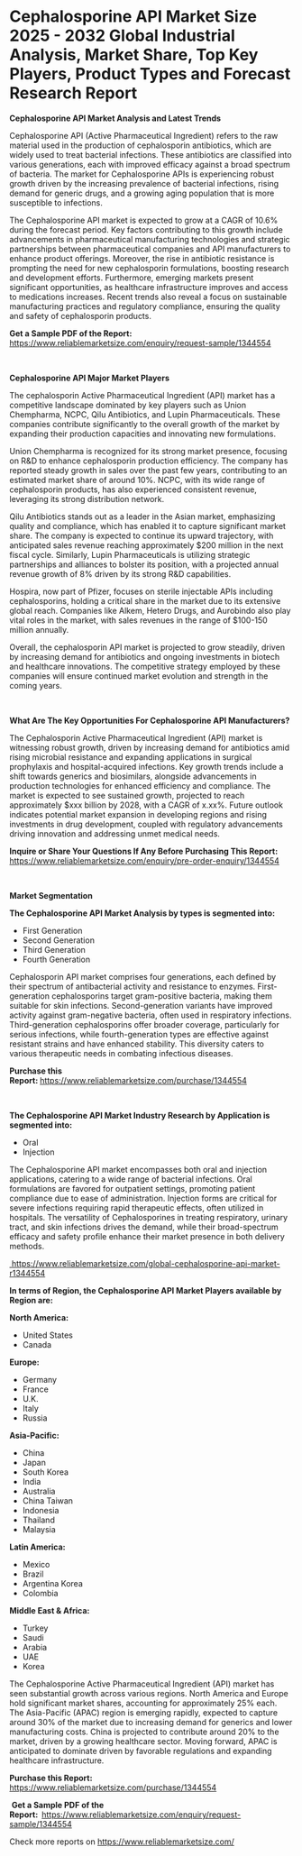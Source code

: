 <p><h1>Cephalosporine API Market Size 2025 - 2032 Global Industrial Analysis, Market Share, Top Key Players, Product Types and Forecast Research Report</h1></p><p><strong>Cephalosporine API Market Analysis and Latest Trends</strong></p>
<p><p>Cephalosporine API (Active Pharmaceutical Ingredient) refers to the raw material used in the production of cephalosporin antibiotics, which are widely used to treat bacterial infections. These antibiotics are classified into various generations, each with improved efficacy against a broad spectrum of bacteria. The market for Cephalosporine APIs is experiencing robust growth driven by the increasing prevalence of bacterial infections, rising demand for generic drugs, and a growing aging population that is more susceptible to infections.</p><p>The Cephalosporine API market is expected to grow at a CAGR of 10.6% during the forecast period. Key factors contributing to this growth include advancements in pharmaceutical manufacturing technologies and strategic partnerships between pharmaceutical companies and API manufacturers to enhance product offerings. Moreover, the rise in antibiotic resistance is prompting the need for new cephalosporin formulations, boosting research and development efforts. Furthermore, emerging markets present significant opportunities, as healthcare infrastructure improves and access to medications increases. Recent trends also reveal a focus on sustainable manufacturing practices and regulatory compliance, ensuring the quality and safety of cephalosporin products.</p></p>
<p><strong>Get a Sample PDF of the Report:&nbsp;</strong> <a href="https://www.reliablemarketsize.com/enquiry/request-sample/1344554?utm_campaign=3226&utm_medium=2&utm_source=Github&utm_content=ia&utm_term=24032025&utm_id=cephalosporine-api">https://www.reliablemarketsize.com/enquiry/request-sample/1344554</a></p>
<p>&nbsp;</p>
<p><strong>Cephalosporine API Major Market Players</strong></p>
<p><p>The cephalosporin Active Pharmaceutical Ingredient (API) market has a competitive landscape dominated by key players such as Union Chempharma, NCPC, Qilu Antibiotics, and Lupin Pharmaceuticals. These companies contribute significantly to the overall growth of the market by expanding their production capacities and innovating new formulations.</p><p>Union Chempharma is recognized for its strong market presence, focusing on R&D to enhance cephalosporin production efficiency. The company has reported steady growth in sales over the past few years, contributing to an estimated market share of around 10%. NCPC, with its wide range of cephalosporin products, has also experienced consistent revenue, leveraging its strong distribution network.</p><p>Qilu Antibiotics stands out as a leader in the Asian market, emphasizing quality and compliance, which has enabled it to capture significant market share. The company is expected to continue its upward trajectory, with anticipated sales revenue reaching approximately $200 million in the next fiscal cycle. Similarly, Lupin Pharmaceuticals is utilizing strategic partnerships and alliances to bolster its position, with a projected annual revenue growth of 8% driven by its strong R&D capabilities.</p><p>Hospira, now part of Pfizer, focuses on sterile injectable APIs including cephalosporins, holding a critical share in the market due to its extensive global reach. Companies like Alkem, Hetero Drugs, and Aurobindo also play vital roles in the market, with sales revenues in the range of $100-150 million annually. </p><p>Overall, the cephalosporin API market is projected to grow steadily, driven by increasing demand for antibiotics and ongoing investments in biotech and healthcare innovations. The competitive strategy employed by these companies will ensure continued market evolution and strength in the coming years.</p></p>
<p>&nbsp;</p>
<p><strong>What Are The Key Opportunities For Cephalosporine API Manufacturers?</strong></p>
<p><p>The Cephalosporin Active Pharmaceutical Ingredient (API) market is witnessing robust growth, driven by increasing demand for antibiotics amid rising microbial resistance and expanding applications in surgical prophylaxis and hospital-acquired infections. Key growth trends include a shift towards generics and biosimilars, alongside advancements in production technologies for enhanced efficiency and compliance. The market is expected to see sustained growth, projected to reach approximately $xxx billion by 2028, with a CAGR of x.xx%. Future outlook indicates potential market expansion in developing regions and rising investments in drug development, coupled with regulatory advancements driving innovation and addressing unmet medical needs.</p></p>
<p><strong>Inquire or Share Your Questions If Any Before Purchasing This Report:</strong> <a href="https://www.reliablemarketsize.com/enquiry/pre-order-enquiry/1344554?utm_campaign=3226&utm_medium=2&utm_source=Github&utm_content=ia&utm_term=24032025&utm_id=cephalosporine-api">https://www.reliablemarketsize.com/enquiry/pre-order-enquiry/1344554</a></p>
<p>&nbsp;</p>
<p><strong>Market Segmentation</strong></p>
<p><strong>The Cephalosporine API Market Analysis by types is segmented into:</strong></p>
<p><ul><li>First Generation</li><li>Second Generation</li><li>Third Generation</li><li>Fourth Generation</li></ul></p>
<p><p>Cephalosporin API market comprises four generations, each defined by their spectrum of antibacterial activity and resistance to enzymes. First-generation cephalosporins target gram-positive bacteria, making them suitable for skin infections. Second-generation variants have improved activity against gram-negative bacteria, often used in respiratory infections. Third-generation cephalosporins offer broader coverage, particularly for serious infections, while fourth-generation types are effective against resistant strains and have enhanced stability. This diversity caters to various therapeutic needs in combating infectious diseases.</p></p>
<p><strong>Purchase this Report:&nbsp;</strong><a href="https://www.reliablemarketsize.com/purchase/1344554?utm_campaign=3226&utm_medium=2&utm_source=Github&utm_content=ia&utm_term=24032025&utm_id=cephalosporine-api">https://www.reliablemarketsize.com/purchase/1344554</a></p>
<p>&nbsp;</p>
<p><strong>The Cephalosporine API Market Industry Research by Application is segmented into:</strong></p>
<p><ul><li>Oral</li><li>Injection</li></ul></p>
<p><p>The Cephalosporine API market encompasses both oral and injection applications, catering to a wide range of bacterial infections. Oral formulations are favored for outpatient settings, promoting patient compliance due to ease of administration. Injection forms are critical for severe infections requiring rapid therapeutic effects, often utilized in hospitals. The versatility of Cephalosporines in treating respiratory, urinary tract, and skin infections drives the demand, while their broad-spectrum efficacy and safety profile enhance their market presence in both delivery methods.</p></p>
<p><a href="https://www.reliablemarketsize.com/global-cephalosporine-api-market-r1344554?utm_campaign=3226&utm_medium=2&utm_source=Github&utm_content=ia&utm_term=24032025&utm_id=cephalosporine-api">&nbsp;https://www.reliablemarketsize.com/global-cephalosporine-api-market-r1344554</a></p>
<p><strong>In terms of Region, the Cephalosporine API Market Players available by Region are:</strong></p>
<p>
    <p> <strong> North America: </strong>
        <ul>
            <li>United States</li>
            <li>Canada</li>
        </ul>
        </p> 
    <p> <strong> Europe: </strong>
        <ul>
            <li>Germany</li>
            <li>France</li>
            <li>U.K.</li>
            <li>Italy</li>
            <li>Russia</li>
        </ul>
        </p> 
    <p> <strong> Asia-Pacific: </strong>
        <ul>
            <li>China</li>
            <li>Japan</li>
            <li>South Korea</li>
            <li>India</li>
            <li>Australia</li>
            <li>China Taiwan</li>
            <li>Indonesia</li>
            <li>Thailand</li>
            <li>Malaysia</li>
        </ul>
        </p> 
    <p> <strong> Latin America: </strong>
        <ul>
            <li>Mexico</li>
            <li>Brazil</li>
            <li>Argentina Korea</li>
            <li>Colombia</li>
        </ul>
        </p> 
    <p> <strong> Middle East & Africa: </strong>
        <ul>
            <li>Turkey</li>
            <li>Saudi</li>
            <li>Arabia</li>
            <li>UAE</li>
            <li>Korea</li>
        </ul>
    </p>
    </p>
<p><p>The Cephalosporine Active Pharmaceutical Ingredient (API) market has seen substantial growth across various regions. North America and Europe hold significant market shares, accounting for approximately 25% each. The Asia-Pacific (APAC) region is emerging rapidly, expected to capture around 30% of the market due to increasing demand for generics and lower manufacturing costs. China is projected to contribute around 20% to the market, driven by a growing healthcare sector. Moving forward, APAC is anticipated to dominate driven by favorable regulations and expanding healthcare infrastructure.</p></p>
<p><strong>Purchase this Report: </strong><a href="https://www.reliablemarketsize.com/purchase/1344554?utm_campaign=3226&utm_medium=2&utm_source=Github&utm_content=ia&utm_term=24032025&utm_id=cephalosporine-api">https://www.reliablemarketsize.com/purchase/1344554</a></p>
<p>&nbsp;<strong>Get a Sample PDF of the Report:&nbsp;&nbsp;</strong><a href="https://www.reliablemarketsize.com/enquiry/request-sample/1344554?utm_campaign=3226&utm_medium=2&utm_source=Github&utm_content=ia&utm_term=24032025&utm_id=cephalosporine-api">https://www.reliablemarketsize.com/enquiry/request-sample/1344554</a></p>
<p><strong></strong></p>
<p>Check more reports on <a href="https://www.reliablemarketsize.com/?utm_campaign=3226&utm_medium=2&utm_source=Github&utm_content=ia&utm_term=24032025&utm_id=cephalosporine-api">https://www.reliablemarketsize.com/</a></p>